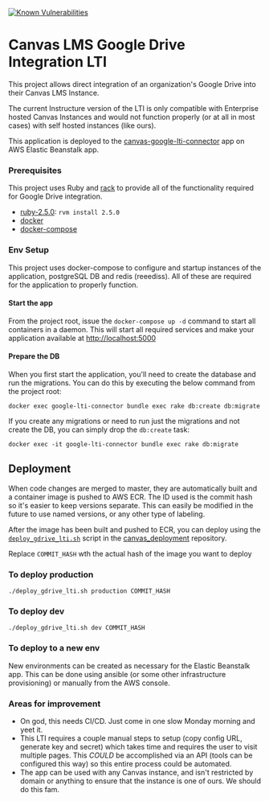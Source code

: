 [![Known Vulnerabilities](https://snyk.io/test/github/StrongMind/canvas-google-drive-connector/badge.svg?targetFile=Gemfile.lock)](https://snyk.io/test/github/StrongMind/canvas-google-drive-connector?targetFile=Gemfile.lock)

# Canvas LMS Google Drive Integration LTI

This project allows direct integration of an organization's Google Drive into their Canvas LMS Instance.

The current Instructure version of the LTI is only compatible with Enterprise hosted Canvas Instances and would not function properly (or at all in most cases) with self hosted instances (like ours).

This application is deployed to the [canvas-google-lti-connector](https://us-west-2.console.aws.amazon.com/elasticbeanstalk/home?region=us-west-2#/application/overview?applicationName=canvas-google-lti-connector) app on AWS Elastic Beanstalk app.

### Prerequisites

This project uses Ruby and [rack](https://rack.github.io/) to provide all of the functionality required for Google Drive integration. 


- [ruby-2.5.0](https://www.ruby-lang.org): `rvm install 2.5.0`
- [docker](https://docs.docker.com/)
- [docker-compose](https://docs.docker.com/compose/)

### Env Setup

This project uses docker-compose to configure and startup instances of the application, postgreSQL DB and redis (reeediss). All of these are required for the application to properly function.

#### Start the app

From the project root, issue the `docker-compose up -d` command to start all containers in a daemon. This will start all required services and make your application available at [http://localhost:5000](http://localhost:5000)

#### Prepare the DB

When you first start the application, you'll need to create the database and run the migrations. You can do this by executing the below command from the project root:

`docker exec google-lti-connector bundle exec rake db:create db:migrate`

If you create any migrations or need to run just the migrations and not create the DB, you can simply drop the `db:create` task:

`docker exec -it google-lti-connector bundle exec rake db:migrate`

## Deployment

When code changes are merged to master, they are automatically built and a container image is pushed to AWS ECR. The ID used is the commit hash so it's easier to keep versions separate. This can easily be modified in the future to use named versions, or any other type of labeling. 

After the image has been built and pushed to ECR, you can deploy using the [`deploy_gdrive_lti.sh`](https://github.com/StrongMind/canvas_deployment/blob/master/deploy_gdrive_lti.sh) script in the [canvas_deployment](https://github.com/StrongMind/canvas_deployment) repository.

Replace `COMMIT_HASH` wth the actual hash of the image you want to deploy


### To deploy production

```
./deploy_gdrive_lti.sh production COMMIT_HASH
```

### To deploy dev

```
./deploy_gdrive_lti.sh dev COMMIT_HASH
```

### To deploy to a new env

New environments can be created as necessary for the Elastic Beanstalk app. This can be done using ansible (or some other infrastructure provisioning) or manually from the AWS console.

### Areas for improvement

- On god, this needs CI/CD. Just come in one slow Monday morning and yeet it. 
- This LTI requires a couple manual steps to setup (copy config URL, generate key and secret) which takes time and requires the user to visit multiple pages. This *COULD* be accomplished via an API (tools can be configured this way) so this entire process could be automated.
- The app can be used with any Canvas instance, and isn't restricted by domain or anything to ensure that the instance is one of ours. We should do this fam. 
